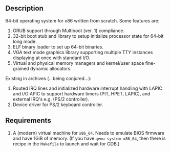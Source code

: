 ## Description
64-bit operating system for x86 written from scratch. Some features are:
1) GRUB support through Multiboot (ver. 1) compliance.
2) 32-bit boot stub and library to setup initialize processor state for 64-bit long mode.
3) ELF binary loader to set up 64-bit binaries.
4) VGA text mode graphics library supporting multiple TTY instances displaying at once with standard I/O.
5) Virtual and physical memory managers and kernel/user space fine-grained dynamic allocators.

Existing in archives (...being conjured...):
1) Routed IRQ lines and initialized hardware interrupt handling with LAPIC and I/O APIC to support hardware timers (PIT, HPET, LAPIC), and external IRQ's e.g. (PS/2 controller).
2) Device driver for PS/2 keyboard controller.

## Requirements
1) A (modern) virtual machine for ``x86_64``. Needs to emulate BIOS firmware and have 1GiB of memory. (If you have ``qemu-system-x86_64``, then there is recipe in the ``Makefile`` to launch and wait for GDB.)




